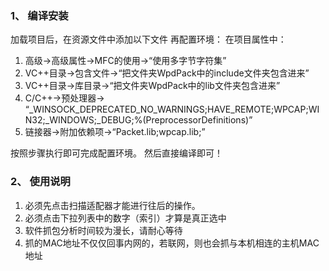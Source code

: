 ### 1、 编译安装
加载项目后，在资源文件中添加以下文件
再配置环境：
在项目属性中：
1. 高级->高级属性->MFC的使用->“使用多字节字符集”
2. VC++目录->包含文件->“把文件夹WpdPack中的include文件夹包含进来”
3. VC++目录->库目录->“把文件夹WpdPack中的lib文件夹包含进来”
4. C/C++->预处理器-> “_WINSOCK_DEPRECATED_NO_WARNINGS;HAVE_REMOTE;WPCAP;WIN32;_WINDOWS;_DEBUG;%(PreprocessorDefinitions)”
5. 链接器->附加依赖项->“Packet.lib;wpcap.lib;”

按照步骤执行即可完成配置环境。
然后直接编译即可！

### 2、 使用说明
1. 必须先点击扫描适配器才能进行往后的操作。
2. 必须点击下拉列表中的数字（索引）才算是真正选中
3. 软件抓包分析时间较为漫长，请耐心等待
4. 抓的MAC地址不仅仅回事内网的，若联网，则也会抓与本机相连的主机MAC地址
